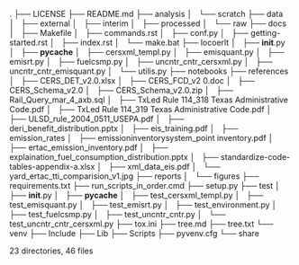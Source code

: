 .
├── LICENSE
├── README.md
├── analysis
│   └── scratch
├── data
│   ├── external
│   ├── interim
│   ├── processed
│   └── raw
├── docs
│   ├── Makefile
│   ├── commands.rst
│   ├── conf.py
│   ├── getting-started.rst
│   ├── index.rst
│   └── make.bat
├── locoerlt
│   ├── __init__.py
│   ├── __pycache__
│   ├── cersxml_templ.py
│   ├── emisquant.py
│   ├── emisrt.py
│   ├── fuelcsmp.py
│   ├── uncntr_cntr_cersxml.py
│   ├── uncntr_cntr_emisquant.py
│   └── utilis.py
├── notebooks
├── references
│   ├── CERS_DET_v2.0.xlsx
│   ├── CERS_FCD_v2 0.doc
│   ├── CERS_Schema_v2.0
│   ├── CERS_Schema_v2.0.zip
│   ├── Rail_Query_mar_4_axb.sql
│   ├── TxLed Rule 114_318 Texas Administrative Code.pdf
│   ├── TxLed Rule 114_319 Texas Administrative Code.pdf
│   ├── ULSD_rule_2004_0511_USEPA.pdf
│   ├── deri_benefit_distribution.pptx
│   ├── eis_training.pdf
│   ├── emission_rates
│   ├── emissioninventorysystem_point inventory.pdf
│   ├── ertac_emission_inventory.pdf
│   ├── explaination_fuel_consumption_distribution.pptx
│   ├── standardize-code-tables-appendix-a.xlsx
│   ├── xml_data_eis.pdf
│   └── yard_ertac_tti_comparision_v1.jpg
├── reports
│   └── figures
├── requirements.txt
├── run_scripts_in_order.cmd
├── setup.py
├── test
│   ├── __init__.py
│   ├── __pycache__
│   ├── test_cersxml_templ.py
│   ├── test_emisquant.py
│   ├── test_emisrt.py
│   ├── test_environment.py
│   ├── test_fuelcsmp.py
│   ├── test_uncntr_cntr.py
│   └── test_uncntr_cntr_cersxml.py
├── tox.ini
├── tree.md
├── tree.txt
└── venv
    ├── Include
    ├── Lib
    ├── Scripts
    ├── pyvenv.cfg
    └── share

23 directories, 46 files
